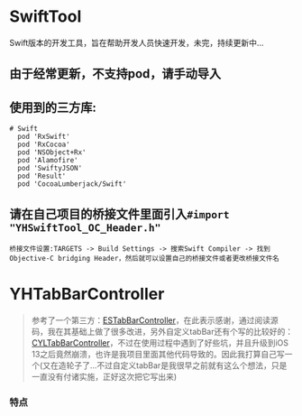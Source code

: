 # SwiftTool
Swift版本的开发工具，旨在帮助开发人员快速开发，未完，持续更新中...

## 由于经常更新，不支持pod，请手动导入
## 使用到的三方库:
```
# Swift
  pod 'RxSwift'
  pod 'RxCocoa'
  pod 'NSObject+Rx'
  pod 'Alamofire'
  pod 'SwiftyJSON'
  pod 'Result'
  pod 'CocoaLumberjack/Swift'
```
## 请在自己项目的桥接文件里面引入`#import "YHSwiftTool_OC_Header.h"`
```
桥接文件设置:TARGETS -> Build Settings -> 搜索Swift Compiler -> 找到Objective-C bridging Header，然后就可以设置自己的桥接文件或者更改桥接文件名
```







# YHTabBarController
> 参考了一个第三方：[ESTabBarController](https://github.com/eggswift/ESTabBarController)，在此表示感谢，通过阅读源码，我在其基础上做了很多改进，另外自定义tabBar还有个写的比较好的：[CYLTabBarController](https://github.com/ChenYilong/CYLTabBarController)，不过在使用过程中遇到了好些坑，并且升级到iOS 13之后竟然崩溃，也许是我项目里面其他代码导致的。因此我打算自己写一个(又在造轮子了...不过自定义tabBar是我很早之前就有这么个想法，只是一直没有付诸实施，正好这次把它写出来)

### 特点

